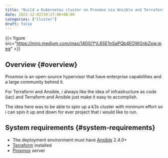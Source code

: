 ```yaml
---
title: "Build a Kubernetes cluster on Proxmox via Ansible and Terraform"
date: 2021-12-01T20:27:00+08:00
categories: ["Cluster"]
draft: false
---
```


{{< figure src="https://miro.medium.com/max/1400/1*jL6SE1nSaPQb4EOWGnbZpw.jpeg" >}}


## Overview {#overview}

Proxmox is an open-source hypervisor that have enterprise capabilities and a large community behind it.

For Terraform and Ansible, i always like the idea of infrastructure as code (iac) and Terraform and Ansible just make it easy to accomplish.

The idea here was to be able to spin up a k3s cluster with minimum effort so i can spin it up and down for ever project that i would like to run.


## System requirements {#system-requirements}

-   The deployment environment must have [Ansible](https://docs.ansible.com/ansible/latest/installation%5Fguide/intro%5Finstallation.html) 2.4.0+
-   [Terraform](https://learn.hashicorp.com/tutorials/terraform/install-cli) installed
-   [Proxmox](https://www.proxmox.com/en/proxmox-ve) server
